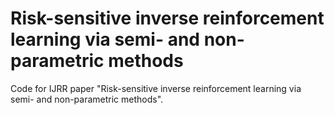 # Risk-sensitive inverse reinforcement learning via semi- and non-parametric methods
Code for IJRR paper "Risk-sensitive inverse reinforcement learning via semi- and non-parametric methods".
